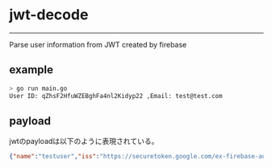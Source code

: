 # jwt-decode

---

Parse user information from JWT created by firebase

## example

```bash
> go run main.go
User ID: qZhsF2HfuWZEBghFa4nl2Kidyp22 ,Email: test@test.com
```

## payload

jwtのpayloadは以下のように表現されている。

```json
{"name":"testuser","iss":"https://securetoken.google.com/ex-firebase-auth","aud":"ex-firebase-auth","auth_time":1572322174,"user_id":"qZhsF2HfuWZEBghFa4nl2Kidyp22","sub":"qZhsF2HfuWZEBghFa4nl2Kidyp22","iat":1572322174,"exp":1572325774,"email":"test@test.com","email_verified":false,"firebase":{"identities":{"email":["test@test.com"]},"sign_in_provider":"password"}}

```